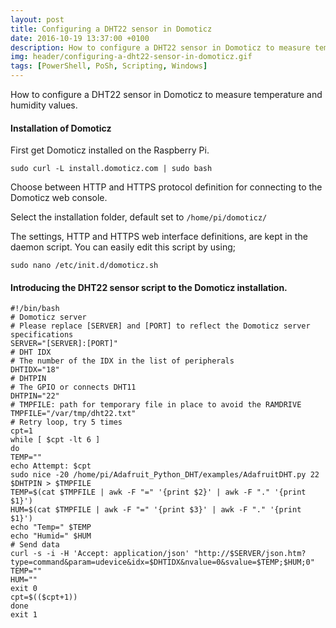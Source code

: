 ```yaml
---
layout: post
title: Configuring a DHT22 sensor in Domoticz
date: 2016-10-19 13:37:00 +0100
description: How to configure a DHT22 sensor in Domoticz to measure temperature and humidity values.
img: header/configuring-a-dht22-sensor-in-domoticz.gif
tags: [PowerShell, PoSh, Scripting, Windows]
---
```

How to configure a DHT22 sensor in Domoticz to measure temperature and humidity values.

#### Installation of Domoticz

First get Domoticz installed on the Raspberry Pi.

```sudo curl -L install.domoticz.com | sudo bash```

Choose between HTTP and HTTPS protocol definition for connecting to the Domoticz web console.

Select the installation folder, default set to ```/home/pi/domoticz/```

The settings, HTTP and HTTPS web interface definitions, are kept in the daemon script. You can easily edit this script by using;

```sudo nano /etc/init.d/domoticz.sh```

#### Introducing the DHT22 sensor script to the Domoticz installation.

```
#!/bin/bash
# Domoticz server
# Please replace [SERVER] and [PORT] to reflect the Domoticz server specifications
SERVER="[SERVER]:[PORT]"
# DHT IDX
# The number of the IDX in the list of peripherals
DHTIDX="18"
# DHTPIN
# The GPIO or connects DHT11
DHTPIN="22"
# TMPFILE: path for temporary file in place to avoid the RAMDRIVE
TMPFILE="/var/tmp/dht22.txt"
# Retry loop, try 5 times
cpt=1
while [ $cpt -lt 6 ]
do
TEMP=""
echo Attempt: $cpt
sudo nice -20 /home/pi/Adafruit_Python_DHT/examples/AdafruitDHT.py 22 $DHTPIN > $TMPFILE
TEMP=$(cat $TMPFILE | awk -F "=" '{print $2}' | awk -F "." '{print $1}')
HUM=$(cat $TMPFILE | awk -F "=" '{print $3}' | awk -F "." '{print $1}')
echo "Temp=" $TEMP
echo "Humid=" $HUM
# Send data
curl -s -i -H 'Accept: application/json' "http://$SERVER/json.htm?type=command&param=udevice&idx=$DHTIDX&nvalue=0&svalue=$TEMP;$HUM;0"
TEMP=""
HUM=""
exit 0
cpt=$(($cpt+1))
done
exit 1
```

